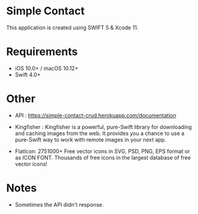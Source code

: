 # Simple Contact
This application is created using SWIFT 5 & Xcode 11.

# Requirements
- iOS 10.0+ / macOS 10.12+
- Swift 4.0+

# Other
- API : https://simple-contact-crud.herokuapp.com/documentation

- Kingfisher : Kingfisher is a powerful, pure-Swift library for downloading and caching images from the web. It provides you a chance to use a pure-Swift way to work with remote images in your next app.

- FlatIcon: 2751000+ Free vector icons in SVG, PSD, PNG, EPS format or as ICON FONT. Thousands of free icons in the largest database of free vector icons!

# Notes
- Sometimes the API didn't response.
